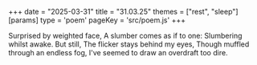 +++
date = "2025-03-31"
title = "31.03.25"
themes = ["rest", "sleep"]
[params]
  type = 'poem'
  pageKey = 'src/poem.js'
+++

Surprised by weighted face,
A slumber comes as if to one:
Slumbering whilst awake. But still,
The flicker stays behind my eyes,
Though muffled through an endless fog,
I've seemed to draw an overdraft too dire.
